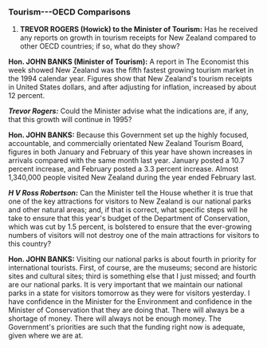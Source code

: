 ### Tourism---OECD Comparisons

1. **TREVOR ROGERS (Howick) to the Minister of Tourism:** Has he received any reports on growth in tourism receipts for New Zealand compared to other OECD countries; if so, what do they show?

**Hon. JOHN BANKS (Minister of Tourism):** A report in The Economist this week showed New Zealand was the fifth fastest growing tourism market in the 1994 calendar year. Figures show that New Zealand's tourism receipts in United States dollars, and after adjusting for inflation, increased by about 12 percent.

***Trevor Rogers:*** Could the Minister advise what the indications are, if any, that this growth will continue in 1995?

**Hon. JOHN BANKS:** Because this Government set up the highly focused, accountable, and commercially orientated New Zealand Tourism Board, figures in both January and February of this year have shown increases in arrivals compared with the same month last year. January posted a 10.7 percent increase, and February posted a 3.3 percent increase. Almost 1,340,000 people visited New Zealand during the year ended February last.

***H V Ross Robertson:*** Can the Minister tell the House whether it is true that one of the key attractions for visitors to New Zealand is our national parks and other natural areas; and, if that is correct, what specific steps will he take to ensure that this year's budget of the Department of Conservation, which was cut by 1.5 percent, is bolstered to ensure that the ever-growing numbers of visitors will not destroy one of the main attractions for visitors to this country?

**Hon. JOHN BANKS:** Visiting our national parks is about fourth in priority for international tourists. First, of course, are the museums; second are historic sites and cultural sites; third is something else that I just missed; and fourth are our national parks. It is very important that we maintain our national parks in a state for visitors tomorrow as they were for visitors yesterday. I have confidence in the Minister for the Environment and confidence in the Minister of Conservation that they are doing that. There will always be a shortage of money. There will always not be enough money. The Government's priorities are such that the funding right now is adequate, given where we are at.